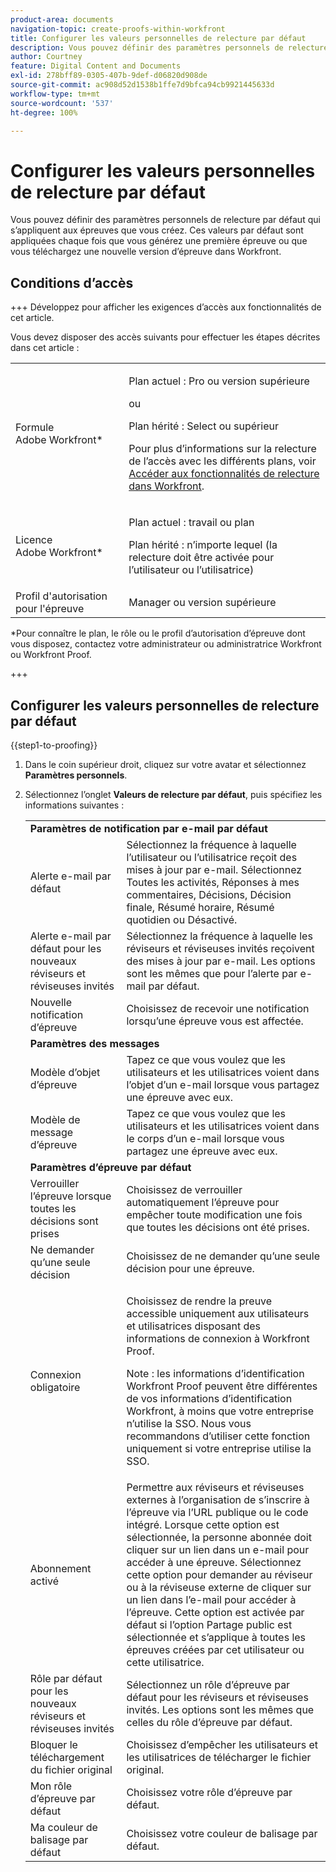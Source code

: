 ```yaml
---
product-area: documents
navigation-topic: create-proofs-within-workfront
title: Configurer les valeurs personnelles de relecture par défaut
description: Vous pouvez définir des paramètres personnels de relecture par défaut qui s’appliquent aux épreuves que vous créez. Ces valeurs par défaut sont appliquées chaque fois que vous générez une première épreuve ou que vous téléchargez une nouvelle version d’épreuve dans Workfront.
author: Courtney
feature: Digital Content and Documents
exl-id: 278bff89-0305-407b-9def-d06820d908de
source-git-commit: ac908d52d1538b1ffe7d9bfca94cb9921445633d
workflow-type: tm+mt
source-wordcount: '537'
ht-degree: 100%

---
```


# Configurer les valeurs personnelles de relecture par défaut

Vous pouvez définir des paramètres personnels de relecture par défaut qui s’appliquent aux épreuves que vous créez. Ces valeurs par défaut sont appliquées chaque fois que vous générez une première épreuve ou que vous téléchargez une nouvelle version d’épreuve dans Workfront.

## Conditions d’accès

+++ Développez pour afficher les exigences d’accès aux fonctionnalités de cet article.

Vous devez disposer des accès suivants pour effectuer les étapes décrites dans cet article :

<table style="table-layout:auto"> 
 <col> 
 <col> 
 <tbody> 
  <tr> 
   <td role="rowheader">Formule Adobe Workfront*</td> 
   <td> <p>Plan actuel : Pro ou version supérieure</p> <p>ou</p> <p>Plan hérité : Select ou supérieur</p> <p>Pour plus d’informations sur la relecture de l’accès avec les différents plans, voir <a href="/help/quicksilver/administration-and-setup/manage-workfront/configure-proofing/access-to-proofing-functionality.md" class="MCXref xref">Accéder aux fonctionnalités de relecture dans Workfront</a>.</p> </td> 
  </tr> 
  <tr> 
   <td role="rowheader">Licence Adobe Workfront*</td> 
   <td> <p>Plan actuel : travail ou plan</p> <p>Plan hérité : n’importe lequel (la relecture doit être activée pour l’utilisateur ou l’utilisatrice)</p> </td> 
  </tr> 
  <tr> 
   <td role="rowheader">Profil d'autorisation pour l'épreuve </td> 
   <td>Manager ou version supérieure</td> 
  </tr> 
 </tbody> 
</table>

&#42;Pour connaître le plan, le rôle ou le profil d’autorisation d’épreuve dont vous disposez, contactez votre administrateur ou administratrice Workfront ou Workfront Proof.

+++

## Configurer les valeurs personnelles de relecture par défaut

{{step1-to-proofing}}

1. Dans le coin supérieur droit, cliquez sur votre avatar et sélectionnez **Paramètres personnels**.
1. Sélectionnez l’onglet **Valeurs de relecture par défaut**, puis spécifiez les informations suivantes :

   <table style="table-layout:auto"> 
    <col> 
    <col> 
    <tbody> 
     <tr> 
      <td colspan="2"><strong>Paramètres de notification par e-mail par défaut</strong> </td> 
     </tr> 
     <tr> 
      <td>Alerte e-mail par défaut</td> 
      <td>Sélectionnez la fréquence à laquelle l’utilisateur ou l’utilisatrice reçoit des mises à jour par e-mail. Sélectionnez Toutes les activités, Réponses à mes commentaires, Décisions, Décision finale, Résumé horaire, Résumé quotidien ou Désactivé.</td> 
     </tr> 
     <tr> 
      <td>Alerte e-mail par défaut pour les nouveaux réviseurs et réviseuses invités</td> 
      <td>Sélectionnez la fréquence à laquelle les réviseurs et réviseuses invités reçoivent des mises à jour par e-mail. Les options sont les mêmes que pour l’alerte par e-mail par défaut.</td> 
     </tr> 
     <tr> 
      <td>Nouvelle notification d’épreuve</td> 
      <td>Choisissez de recevoir une notification lorsqu’une épreuve vous est affectée.</td> 
     </tr> 
     <tr> 
      <td colspan="2"><strong>Paramètres des messages</strong> </td> 
     </tr> 
     <tr> 
      <td>Modèle d’objet d’épreuve</td> 
      <td>Tapez ce que vous voulez que les utilisateurs et les utilisatrices voient dans l’objet d’un e-mail lorsque vous partagez une épreuve avec eux.</td> 
     </tr> 
     <tr> 
      <td>Modèle de message d’épreuve</td> 
      <td>Tapez ce que vous voulez que les utilisateurs et les utilisatrices voient dans le corps d’un e-mail lorsque vous partagez une épreuve avec eux.</td> 
     </tr> 
     <tr> 
      <td colspan="2"><strong>Paramètres d’épreuve par défaut</strong> </td> 
     </tr> 
     <tr> 
      <td>Verrouiller l’épreuve lorsque toutes les décisions sont prises</td> 
      <td>Choisissez de verrouiller automatiquement l’épreuve pour empêcher toute modification une fois que toutes les décisions ont été prises.</td> 
     </tr> 
     <tr> 
      <td>Ne demander qu’une seule décision</td> 
      <td>Choisissez de ne demander qu’une seule décision pour une épreuve.</td> 
     </tr> 
     <tr> 
      <td>Connexion obligatoire</td> 
      <td> <p>Choisissez de rendre la preuve accessible uniquement aux utilisateurs et utilisatrices disposant des informations de connexion à Workfront Proof.</p> <p>Note : les informations d’identification Workfront Proof peuvent être différentes de vos informations d’identification Workfront, à moins que votre entreprise n’utilise la SSO. Nous vous recommandons d’utiliser cette fonction uniquement si votre entreprise utilise la SSO.</p> </td> 
     </tr> 
     <tr> 
      <td>Abonnement activé</td> 
      <td>Permettre aux réviseurs et réviseuses externes à l’organisation de s’inscrire à l’épreuve via l’URL publique ou le code intégré. Lorsque cette option est sélectionnée, la personne abonnée doit cliquer sur un lien dans un e-mail pour accéder à une épreuve. Sélectionnez cette option pour demander au réviseur ou à la réviseuse externe de cliquer sur un lien dans l’e-mail pour accéder à l’épreuve. Cette option est activée par défaut si l’option Partage public est sélectionnée et s’applique à toutes les épreuves créées par cet utilisateur ou cette utilisatrice. </td> 
     </tr> 
     <tr> 
      <td>Rôle par défaut pour les nouveaux réviseurs et réviseuses invités</td> 
      <td>Sélectionnez un rôle d’épreuve par défaut pour les réviseurs et réviseuses invités. Les options sont les mêmes que celles du rôle d’épreuve par défaut.</td> 
     </tr> 
     <tr> 
      <td>Bloquer le téléchargement du fichier original</td> 
      <td>Choisissez d’empêcher les utilisateurs et les utilisatrices de télécharger le fichier original. </td> 
     </tr> 
     <tr> 
      <td>Mon rôle d’épreuve par défaut</td> 
      <td>Choisissez votre rôle d’épreuve par défaut. </td> 
     </tr> 
     <tr> 
      <td>Ma couleur de balisage par défaut</td> 
      <td>Choisissez votre couleur de balisage par défaut. </td> 
     </tr> 
    </tbody> 
   </table>
